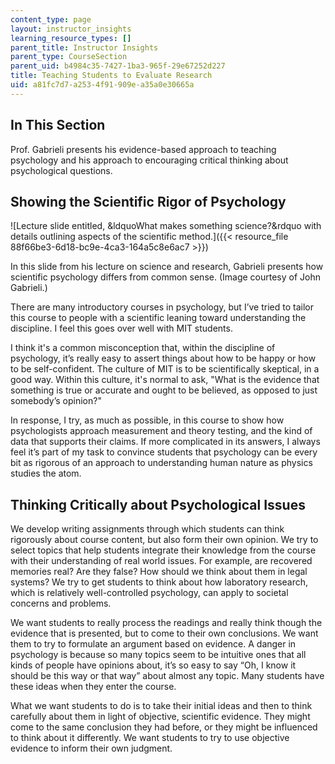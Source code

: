 ```yaml
---
content_type: page
layout: instructor_insights
learning_resource_types: []
parent_title: Instructor Insights
parent_type: CourseSection
parent_uid: b4984c35-7427-1ba3-965f-29e67252d227
title: Teaching Students to Evaluate Research
uid: a81fc7d7-a253-4f91-909e-a35a0e30665a
---
```


In This Section
---------------

Prof. Gabrieli presents his evidence-based approach to teaching psychology and his approach to encouraging critical thinking about psychological questions.

Showing the Scientific Rigor of Psychology
------------------------------------------

![Lecture slide entitled, &ldquoWhat makes something science?&rdquo with details outlining aspects of the scientific method.]({{< resource_file 88f66be3-6d18-bc9e-4ca3-164a5c8e6ac7 >}})

In this slide from his lecture on science and research, Gabrieli presents how scientific psychology differs from common sense. (Image courtesy of John Gabrieli.)

There are many introductory courses in psychology, but I’ve tried to tailor this course to people with a scientific leaning toward understanding the discipline. I feel this goes over well with MIT students.

I think it's a common misconception that, within the discipline of psychology, it’s really easy to assert things about how to be happy or how to be self-confident. The culture of MIT is to be scientifically skeptical, in a good way. Within this culture, it's normal to ask, "What is the evidence that something is true or accurate and ought to be believed, as opposed to just somebody’s opinion?"

In response, I try, as much as possible, in this course to show how psychologists approach measurement and theory testing, and the kind of data that supports their claims. If more complicated in its answers, I always feel it’s part of my task to convince students that psychology can be every bit as rigorous of an approach to understanding human nature as physics studies the atom.

Thinking Critically about Psychological Issues
----------------------------------------------

We develop writing assignments through which students can think rigorously about course content, but also form their own opinion. We try to select topics that help students integrate their knowledge from the course with their understanding of real world issues. For example, are recovered memories real? Are they false? How should we think about them in legal systems? We try to get students to think about how laboratory research, which is relatively well-controlled psychology, can apply to societal concerns and problems.

We want students to really process the readings and really think though the evidence that is presented, but to come to their own conclusions. We want them to try to formulate an argument based on evidence. A danger in psychology is because so many topics seem to be intuitive ones that all kinds of people have opinions about, it’s so easy to say “Oh, I know it should be this way or that way” about almost any topic. Many students have these ideas when they enter the course.  

What we want students to do is to take their initial ideas and then to think carefully about them in light of objective, scientific evidence. They might come to the same conclusion they had before, or they might be influenced to think about it differently. We want students to try to use objective evidence to inform their own judgment.